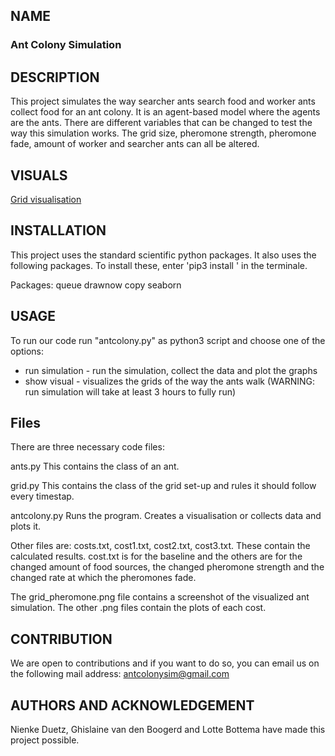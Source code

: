 ## NAME
### Ant Colony Simulation

## DESCRIPTION
This project simulates the way searcher ants search food and worker ants collect
food for an ant colony. It is an agent-based model where the agents are the ants.
There are different variables that can be changed to test the way this simulation
works. The grid size, pheromone strength, pheromone fade, amount of worker and
searcher ants can all be altered.

## VISUALS
[Grid visualisation](/images/grid_pheromone.png)


## INSTALLATION
This project uses the standard scientific python packages. It also uses the
following packages. To install these, enter 'pip3 install <packagename>' in the 
terminale.

Packages:
queue
drawnow
copy
seaborn

## USAGE
To run our code run "antcolony.py" as python3 script and choose one of the options:
* run simulation - run the simulation, collect the data and plot the graphs
* show visual - visualizes the grids of the way the ants walk
(WARNING: run simulation will take at least 3 hours to fully run)


## Files
There are three necessary code files:

ants.py
This contains the class of an ant.

grid.py
This contains the class of the grid set-up and rules it should follow every timestap.

antcolony.py
Runs the program. Creates a visualisation or collects data and plots it.

Other files are:
costs.txt, cost1.txt, cost2.txt, cost3.txt.
These contain the calculated results. cost.txt is for the baseline and the others are
for the changed amount of food sources, the changed pheromone strength and the changed 
rate at which the pheromones fade.

The grid_pheromone.png file contains a screenshot of the visualized ant simulation.
The other .png files contain the plots of each cost.


## CONTRIBUTION
We are open to contributions and if you want to do so, you can email us on the
following mail address: antcolonysim@gmail.com

## AUTHORS AND ACKNOWLEDGEMENT
Nienke Duetz, Ghislaine van den Boogerd and Lotte Bottema have made this project
possible.
